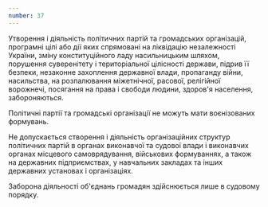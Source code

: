 ```yaml
---
number: 37
---
```


Утворення і діяльність політичних партій та громадських організацій, програмні цілі або дії яких спрямовані на
ліквідацію незалежності України, зміну конституційного ладу насильницьким шляхом, порушення суверенітету і
територіальної цілісності держави, підрив її безпеки, незаконне захоплення державної влади, пропаганду війни,
насильства, на розпалювання міжетнічної, расової, релігійної ворожнечі, посягання на права і свободи людини, здоров'я
населення, забороняються.

Політичні партії та громадські організації не можуть мати воєнізованих формувань.

Не допускається створення і діяльність організаційних структур політичних партій в органах виконавчої та судової влади і
виконавчих органах місцевого самоврядування, військових формуваннях, а також на державних підприємствах, у навчальних
закладах та інших державних установах і організаціях.

Заборона діяльності об'єднань громадян здійснюється лише в судовому порядку.
